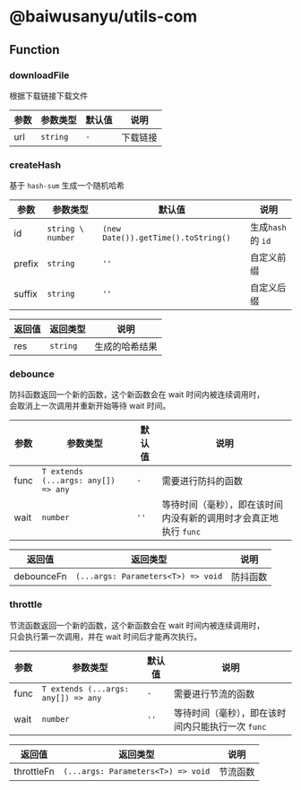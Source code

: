 # @baiwusanyu/utils-com

## Function

### downloadFile

根据下载链接下载文件

| 参数     | 参数类型                            | 默认值     | 说明       |
|--------|---------------------------------|---------|----------|
| url    | `string`                        | `-`     | 下载链接     |

### createHash

基于 `hash-sum` 生成一个随机哈希

| 参数  | 参数类型              | 默认值                                 | 说明             |
|-----|-------------------|-------------------------------------|----------------|
| id  | `string \ number` | `(new Date()).getTime().toString()` | 生成`hash` 的 `id` |
| prefix | `string`          | `''`                             | 自定义前缀          |
| suffix | `string`          | `''`                             | 自定义后缀          |

| 返回值 | 返回类型     | 说明      |
|-----|----------|---------|
| res | `string` | 生成的哈希结果 |

### debounce

防抖函数返回一个新的函数，这个新函数会在 wait 时间内被连续调用时，  
会取消上一次调用并重新开始等待 wait 时间。

| 参数     | 参数类型                                  | 默认值  | 说明                                 |
|--------|---------------------------------------|------|------------------------------------|
| func   | `T extends (...args: any[]) => any`   | `-`  | 需要进行防抖的函数                          |
| wait   | `number`                              | `''` | 等待时间（毫秒），即在该时间内没有新的调用时才会真正地执行 `func` |

| 返回值        | 返回类型                                | 说明        |
|------------|-------------------------------------|-----------|
| debounceFn | `(...args: Parameters<T>) => void`  | 防抖函数   |

### throttle

节流函数返回一个新的函数，这个新函数会在 wait 时间内被连续调用时，  
只会执行第一次调用，并在 wait 时间后才能再次执行。

| 参数     | 参数类型                                  | 默认值  | 说明                                 |
|--------|---------------------------------------|------|------------------------------------|
| func   | `T extends (...args: any[]) => any`   | `-`  | 需要进行节流的函数                          |
| wait   | `number`                              | `''` | 等待时间（毫秒），即在该时间内只能执行一次 `func`|

| 返回值        | 返回类型                                | 说明        |
|------------|-------------------------------------|-----------|
| throttleFn | `(...args: Parameters<T>) => void`  | 节流函数   |